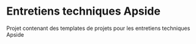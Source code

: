 # Entretiens techniques Apside

Projet contenant des templates de projets pour les entretiens techniques Apside
